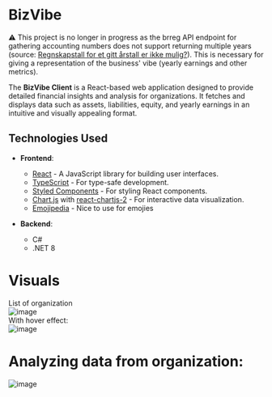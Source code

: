 # BizVibe
⚠️ This project is no longer in progress as the brreg API endpoint for gathering accounting numbers does not support returning multiple years (source: [Regnskapstall for et gitt årstall er ikke mulig?](https://github.com/brreg/regnskapsregister-api/issues/65)). 
This is necessary for giving a representation of the business' vibe (yearly earnings and other metrics). 

The **BizVibe Client** is a React-based web application designed to provide detailed financial insights and analysis for organizations. It fetches and displays data such as assets, liabilities, equity, and yearly earnings in an intuitive and visually appealing format.

## Technologies Used

- **Frontend**:
  - [React](https://reactjs.org/) - A JavaScript library for building user interfaces.
  - [TypeScript](https://www.typescriptlang.org/) - For type-safe development.
  - [Styled Components](https://styled-components.com/) - For styling React components.
  - [Chart.js](https://www.chartjs.org/) with [react-chartjs-2](https://react-chartjs-2.js.org/) - For interactive data visualization.
  - [Emojipedia](https://emojipedia.org/) - Nice to use for emojies

- **Backend**:
  - C#
  - .NET 8

# Visuals

List of organization<br>
![image](https://github.com/user-attachments/assets/fa4387ae-1a7f-444e-95a6-55c15328bb01)
<br>With hover effect:<br>
![image](https://github.com/user-attachments/assets/137ecc6c-9491-43a1-9918-e4d1c9e74c27)


# Analyzing data from organization:
![image](https://github.com/user-attachments/assets/8c0b1b12-9746-47ae-8c9e-e859a80105e5)


